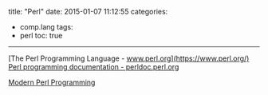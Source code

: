 title: "Perl"
date: 2015-01-07 11:12:55
categories:
- comp.lang
tags:
- perl
toc: true
---

[The Perl Programming Language - www.perl.org](https://www.perl.org/)
[Perl programming documentation - perldoc.perl.org](http://perldoc.perl.org/index.html)

[Modern Perl Programming](http://www.modernperlbooks.com/)

